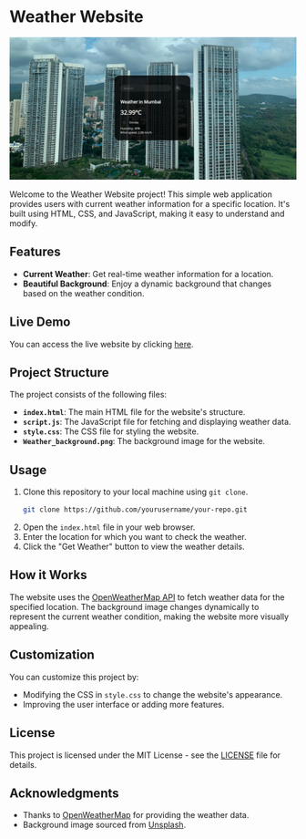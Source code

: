 
# Weather Website

![Website Preview](Weather_Background.png)

Welcome to the Weather Website project! This simple web application provides users with current weather information for a specific location. It's built using HTML, CSS, and JavaScript, making it easy to understand and modify.

## Features

- **Current Weather**: Get real-time weather information for a location.
- **Beautiful Background**: Enjoy a dynamic background that changes based on the weather condition.

## Live Demo

You can access the live website by clicking [here](https://your-website-url.com).

## Project Structure

The project consists of the following files:

- **`index.html`**: The main HTML file for the website's structure.
- **`script.js`**: The JavaScript file for fetching and displaying weather data.
- **`style.css`**: The CSS file for styling the website.
- **`Weather_background.png`**: The background image for the website.

## Usage

1. Clone this repository to your local machine using `git clone`.
   ```bash
   git clone https://github.com/yourusername/your-repo.git
   ```
2. Open the `index.html` file in your web browser.
3. Enter the location for which you want to check the weather.
4. Click the "Get Weather" button to view the weather details.

## How it Works

The website uses the [OpenWeatherMap API](https://openweathermap.org/) to fetch weather data for the specified location. The background image changes dynamically to represent the current weather condition, making the website more visually appealing.

## Customization

You can customize this project by:

- Modifying the CSS in `style.css` to change the website's appearance.
- Improving the user interface or adding more features.

## License

This project is licensed under the MIT License - see the [LICENSE](LICENSE) file for details.

## Acknowledgments

- Thanks to [OpenWeatherMap](https://openweathermap.org/) for providing the weather data.
- Background image sourced from [Unsplash](https://unsplash.com).
